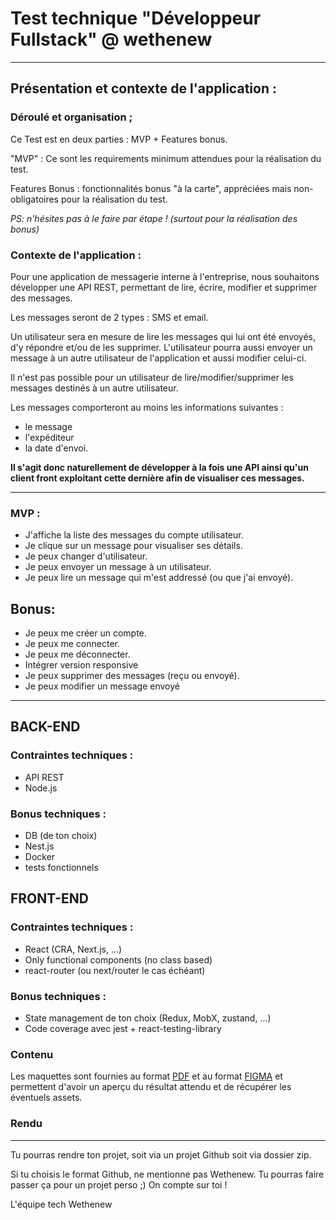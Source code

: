 # Test technique "Développeur Fullstack" @ wethenew

--- 

## Présentation et contexte de l'application :

### Déroulé et organisation ;
Ce Test est en deux parties : MVP + Features bonus.

"MVP" : Ce sont les requirements minimum attendues pour la réalisation du test.

Features Bonus : fonctionnalités bonus "à la carte", appréciées mais non-obligatoires pour la réalisation du test.

*PS: n'hésites pas à le faire par étape ! (surtout pour la réalisation des bonus)*

### Contexte de l'application :
Pour une application de messagerie interne à l'entreprise, nous souhaitons développer une API REST, permettant de lire, écrire, modifier et supprimer des messages.

Les messages seront de 2 types : SMS et email.

Un utilisateur sera en mesure de lire les messages qui lui ont été envoyés, d'y répondre et/ou de les supprimer. L'utilisateur pourra aussi envoyer un message à un autre utilisateur de l'application et aussi modifier celui-ci.

Il n'est pas possible pour un utilisateur de lire/modifier/supprimer les messages destinés à un autre utilisateur.

Les messages comporteront au moins les informations suivantes :

* le message
* l'expéditeur
* la date d'envoi.

__Il s'agit donc naturellement de développer à la fois une API ainsi qu'un client front exploitant cette dernière afin de visualiser ces messages.__

---

### MVP :
* J'affiche la liste des messages du compte utilisateur.
* Je clique sur un message pour visualiser ses détails.
* Je peux changer d'utilisateur.
* Je peux envoyer un message à un utilisateur. 
* Je peux lire un message qui m'est addressé (ou que j'ai envoyé).

## Bonus:
* Je peux me créer un compte.
* Je peux me connecter.
* Je peux me déconnecter.
* Intégrer version responsive
* Je peux supprimer des messages (reçu ou envoyé).
* Je peux modifier un message envoyé

--- 

## BACK-END
### Contraintes techniques :
* API REST
* Node.js

### Bonus techniques :
* DB (de ton choix)
* Nest.js
* Docker
* tests fonctionnels


## FRONT-END

### Contraintes techniques :
* React (CRA, Next.js, ...)
* Only functional components (no class based)
* react-router (ou next/router le cas échéant)

### Bonus techniques :
* State management de ton choix (Redux, MobX, zustand, ...)
* Code coverage avec jest + react-testing-library


### Contenu

Les maquettes sont fournies au format [PDF](maquettes/wtn-crm-fe-test.pdf) et au format [FIGMA](https://www.figma.com/) et permettent d'avoir un aperçu du résultat attendu et de récupérer les éventuels assets.

### Rendu

---

Tu pourras rendre ton projet, soit via un projet Github soit via dossier zip.

Si tu choisis le format Github, ne mentionne pas Wethenew. Tu pourras faire passer ça pour un projet perso ;) On compte sur toi !

L'équipe tech Wethenew
